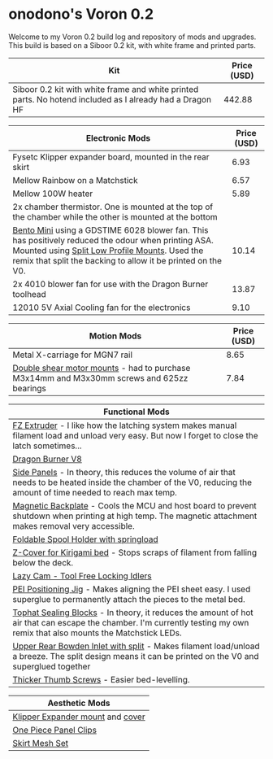 # onodono's Voron 0.2
Welcome to my Voron 0.2 build log and repository of mods and upgrades.
This build is based on a Siboor 0.2 kit, with white frame and printed parts.

|Kit| Price (USD)|
|----|--------|
|Siboor 0.2 kit with white frame and white printed parts. No hotend included as I already had a Dragon HF|442.88|

| Electronic Mods | Price (USD) |
| ----------------| --------------|
|Fysetc Klipper expander board, mounted in the rear skirt | 6.93|
|Mellow Rainbow on a Matchstick|6.57|
|Mellow 100W heater|5.89|
|2x chamber thermistor. One is mounted at the top of the chamber while the other is mounted at the bottom| |
|[Bento Mini](https://www.printables.com/model/517219-bento-mini-for-bambu-lab-x1c-p1p-and-voron-v02) using a GDSTIME 6028 blower fan. This has positively reduced the odour when printing ASA. Mounted using [Split Low Profile Mounts](https://www.printables.com/model/687907-split-low-profile-mount-for-bento-mini). Used the remix that split the backing to allow it be printed on the V0.| 10.14 |
|2x 4010 blower fan for use with the Dragon Burner toolhead|13.87| 
|12010 5V Axial Cooling fan for the electronics|9.10|

|Motion Mods| Price (USD)|
|-|-|
|Metal X-carriage for MGN7 rail|8.65|
|[Double shear motor mounts](https://www.printables.com/model/864913-voron-v02r1-double-shear-ab-motor-mounts) - had to purchase M3x14mm and M3x30mm screws and 625zz bearings|7.84|

|Functional Mods|
|-|
|[FZ Extruder](https://github.com/FZaii/FZ-Extruder/tree/main) - I like how the latching system makes manual filament load and unload very easy. But now I forget to close the latch sometimes...|
|[Dragon Burner V8](https://github.com/chirpy2605/voron/tree/main/V0/Dragon_Burner)|
|[Side Panels](https://www.printables.com/model/1094180-voron-0-side-panels) - In theory, this reduces the volume of air that needs to be heated inside the chamber of the V0, reducing the amount of time needed to reach max temp.|
|[Magnetic Backplate](https://www.printables.com/model/659559-magnetic-backplate-for-voron-v02) - Cools the MCU and host board to prevent shutdown when printing at high temp. The magnetic attachment makes removal very accessible.|
[Foldable Spool Holder with springload](https://www.printables.com/model/586376-foldable-spool-holder-for-voron-02-with-spring)|
|[Z-Cover for Kirigami bed](https://www.printables.com/model/1043218-voron-v02-z-cover-for-kirigami-mode-esay-installat) - Stops scraps of filament from falling below the deck.|
|[Lazy Cam - Tool Free Locking Idlers](https://www.printables.com/model/533483-voron-02-lazycams-tool-free-locking-idlers-models-)|
|[PEI Positioning Jig](https://www.printables.com/model/744773-voron-v02-pei-sheet-positioning-jig) - Makes aligning the PEI sheet easy. I used superglue to permanently attach the pieces to the metal bed.|
|[Tophat Sealing Blocks](https://www.printables.com/model/728972-voron-v02-tophat-1515-sealing-block) - In theory, it reduces the amount of hot air that can escape the chamber. I'm currently testing my own remix that also mounts the Matchstick LEDs.|
|[Upper Rear Bowden Inlet with split](https://www.printables.com/model/955328-v0-upper-rear-bowden-inlet-urbi-for-voron-v0-split) - Makes filament load/unload a breeze. The split design means it can be printed on the V0 and superglued together|
|[Thicker Thumb Screws](https://www.printables.com/model/456042-voron-v0-thicker-thumb-nuts) - Easier bed-levelling.|


|Aesthetic Mods|
|-|
|[Klipper Expander mount](https://www.printables.com/model/508445-klipper-expander-mount-for-v02-and-v02-r1-rear-ski) and [cover](https://www.printables.com/model/753695-klipper-expander-cover)|
|[One Piece Panel Clips](https://www.printables.com/model/732219-one-piece-panel-clips-for-voron-v02)|
|[Skirt Mesh Set](https://www.printables.com/model/369688-voron-02-v02-skirt-set-mesh-only)|


